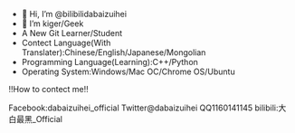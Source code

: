 - 👋 Hi, I’m @bilibilidabaizuihei
- 👀 I’m kiger/Geek
- A New Git Learner/Student
- Contect Language(With Translater):Chinese/English/Japanese/Mongolian
- Programming Language(Learning):C++/Python
- Operating System:Windows/Mac OC/Chrome OS/Ubuntu


!!How to contect me!!

Facebook:dabaizuihei_official
Twitter@dabaizuihei
QQ1160141145
bilibili:大白最黑_Official


<!---
bilibilidabaizuihei/bilibilidabaizuihei is a ✨ special ✨ repository because its `README.md` (this file) appears on your GitHub profile.
You can click the Preview link to take a look at your changes.
--->
